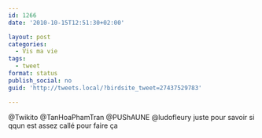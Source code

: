 ```yaml
---
id: 1266
date: '2010-10-15T12:51:30+02:00'

layout: post
categories:
  - Vis ma vie
tags:
  - tweet
format: status
publish_social: no
guid: 'http://tweets.local/?birdsite_tweet=27437529783'

---
```


@Twikito @TanHoaPhamTran @PUShAUNE @ludofleury juste pour savoir si qqun est assez callé pour faire ça